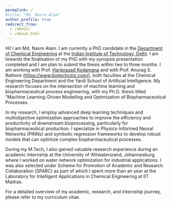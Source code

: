 ```yaml
---
permalink: /
#title: "Md. Nasre Alam"
author_profile: true
redirect_from: 
  - /about/
  - /about.html
---
```


Hi! I am Md. Nasre Alam. I am currently a PhD candidate in the [Department of Chemical Engineering](https://chemical.iitd.ac.in/) at the [Indian Institute of Technology, Delhi](https://home.iitd.ac.in/). I am towards the finalisation of my PhD with my synopsis presentation completed and I am plan to submit the thesis within two to three months. I am working with Prof. [Hariprasad Kodamana](https://web.iitd.ac.in/~kodamana/index.html) and with Prof. Anurag S. Rathore (https://www.biotechcmz.com/), both faculties at 
the Chemical Engineering Department and the Yardi School of Artificial Intelligence.   My research focuses on the intersection of machine learning and biopharmaceutical process engineering, with my Ph.D. thesis titled “Machine Learning-Driven Modelling and Optimization of Biopharmaceutical Processes.

In my research, I employ advanced deep learning techniques and multiobjective optimization approaches to improve the efficiency and productivity of downstream bioprocessing, particularly for biopharmaceutical production. I specialize in Physics-Informed Neural Networks (PINNs) and symbolic regression frameworks to develop robust models that can optimize complex biopharmaceutical processes. 

During my M.Tech, I also gained valuable research experience during an academic internship at the University of Witwatersrand, Johannesburg, where I worked on water network optimization for industrial applications. I was also selected under Scheme for Promotion of Academic and Research Collaboration (SPARC) as part of which I spent more than an year at the Laboratory for
Intelligent Applications in Chemical Engineering at IIT Madras.

For a detailed overview of my academic, research, and internship journey, please refer to my curriculum vitae.


